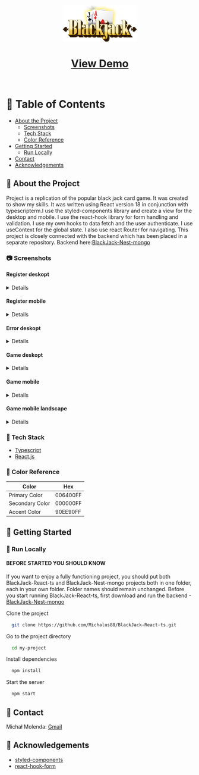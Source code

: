 <div align="center">

  <img src="src/assets/blackJackLogo.png" alt="logo" width="200" height="auto" />
  
<h1>
    <a href="https://black-jack.networkmanager.pl/">View Demo</a>
  </h1>
</div>

<br />

# :notebook_with_decorative_cover: Table of Contents

- [About the Project](#star2-about-the-project)
  - [Screenshots](#camera-screenshots)
  - [Tech Stack](#space_invader-tech-stack)
  - [Color Reference](#art-color-reference)
- [Getting Started](#toolbox-getting-started)
  - [Run Locally](#running-run-locally)
- [Contact](#handshake-contact)
- [Acknowledgements](#gem-acknowledgements)

## :star2: About the Project

Project is a replication of the popular black jack card game. It was created to show my skills.
It was written using React version 18 in conjunction with typescripterm.I use the styled-components library and create a view for the desktop and mobile. I use the react-hook library for form handling and validation. I use my own hooks to data fetch and the user authenticate. I use useContext for the global state.
I also use react Router for navigating.
This project is closely connected with the backend which has been placed in a separate repository. Backend here:<a href="https://github.com/Michalus88/BlackJack-Nest-mongo.git">BlackJack-Nest-mongo</a>

### :camera: Screenshots

#### Register deskopt

<details>
<div align="center"> 
  <img src="screens/register_deskopt.png" alt="register deskopt" />
</div>
</details>

#### Register mobile

<details>
<div align="center"> 
  <img src="screens/register_mobile.png" alt="register mobile" />
</div>
</details>

#### Error deskopt

<details>
<div>
  <img src="screens/error_deskopt.png" alt="error deskopt" />
</div>
</details>

#### Game deskopt

<details>
<div align="center"> 
  <img src="screens/game_deskopt.png" alt="game deskopt" />
</div>
</details>

#### Game mobile

<details>
<div align="center"> 
  <img src="screens/game_mobile.png" alt="game mobile" />
</div>
</details>

#### Game mobile landscape

<details>
<div align="center"> 
  <img src="screens/game_landscape.png" alt="game landscape" />
</div>
</details>

### :space_invader: Tech Stack

  <ul>
    <li><a href="https://www.typescriptlang.org/">Typescript</a></li>
    <li><a href="https://reactjs.org/">React.js</a></li>
  </ul>

### :art: Color Reference

| Color           | Hex      |
| --------------- | -------- |
| Primary Color   | 006400FF |
| Secondary Color | 000000FF |
| Accent Color    | 90EE90FF |

## :toolbox: Getting Started

### :running: Run Locally

#### BEFORE STARTED YOU SHOULD KNOW

If you want to enjoy a fully functioning project, you should put both BlackJack-React-ts
and BlackJack-Nest-mongo projects both in one folder, each in your own folder.
Folder names should remain unchanged. Before you start running BlackJack-React-ts,
first download and run the backend -<a href="https://github.com/Michalus88/BlackJack-Nest-mongo.git">BlackJack-Nest-mongo</a>

Clone the project

```bash
  git clone https://github.com/Michalus88/BlackJack-React-ts.git
```

Go to the project directory

```bash
  cd my-project
```

Install dependencies

```bash
  npm install
```

Start the server

```bash
  npm start
```

## :handshake: Contact

Michał Molenda: [Gmail](mailto:michalus88@gmail.com)

## :gem: Acknowledgements

- [styled-components](https://styled-components.com/)
- [react-hook-form](https://react-hook-form.com/)
